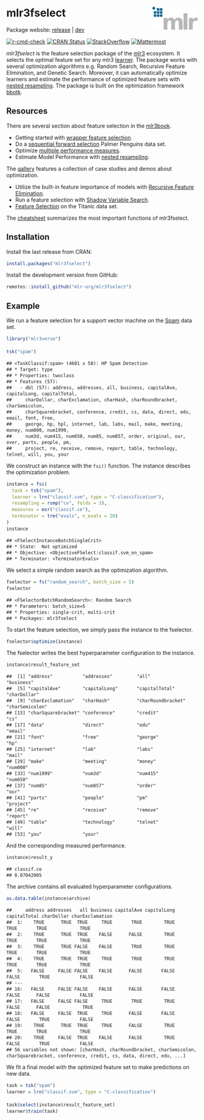 
# mlr3fselect <img src="man/figures/logo.png" align="right" width = "120" />

Package website: [release](https://mlr3fselect.mlr-org.com/) |
[dev](https://mlr3fselect.mlr-org.com/dev/)

<!-- badges: start -->

[![r-cmd-check](https://github.com/mlr-org/mlr3fselect/actions/workflows/r-cmd-check.yml/badge.svg)](https://github.com/mlr-org/mlr3fselect/actions/workflows/r-cmd-check.yml)
[![CRAN
Status](https://www.r-pkg.org/badges/version/mlr3fselect)](https://cran.r-project.org/package=mlr3fselect)
[![StackOverflow](https://img.shields.io/badge/stackoverflow-mlr3-orange.svg)](https://stackoverflow.com/questions/tagged/mlr3)
[![Mattermost](https://img.shields.io/badge/chat-mattermost-orange.svg)](https://lmmisld-lmu-stats-slds.srv.mwn.de/mlr_invite/)
<!-- badges: end -->

*mlr3fselect* is the feature selection package of the
[mlr3](https://mlr-org.com/) ecosystem. It selects the optimal feature
set for any mlr3 [learner](https://github.com/mlr-org/mlr3learners). The
package works with several optimization algorithms e.g. Random Search,
Recursive Feature Elimination, and Genetic Search. Moreover, it can
automatically optimize learners and estimate the performance of
optimized feature sets with [nested
resampling](https://mlr3book.mlr-org.com/chapters/chapter6/feature_selection.html#sec-autofselect).
The package is built on the optimization framework
[bbotk](https://github.com/mlr-org/bbotk).

## Resources

There are several section about feature selection in the
[mlr3book](https://mlr3book.mlr-org.com).

  - Getting started with [wrapper feature
    selection](https://mlr3book.mlr-org.com/chapters/chapter6/feature_selection.html#sec-fs-wrapper).
  - Do a [sequential forward
    selection](https://mlr3book.mlr-org.com/chapters/chapter6/feature_selection.html#sec-fs-wrapper-example)
    Palmer Penguins data set.
  - Optimize [multiple performance
    measures](https://mlr3book.mlr-org.com/chapters/chapter6/feature_selection.html#sec-multicrit-featsel).
  - Estimate Model Performance with [nested
    resampling](https://mlr3book.mlr-org.com/chapters/chapter6/feature_selection.html#sec-autofselect).

The [gallery](https://mlr-org.com/gallery.html) features a collection of
case studies and demos about optimization.

  - Utilize the built-in feature importance of models with [Recursive
    Feature
    Elimination](https://mlr-org.com/gallery/optimization/2023-02-07-recursive-feature-elimination/).
  - Run a feature selection with [Shadow Variable
    Search](https://mlr-org.com/gallery/optimization/2023-02-01-shadow-variable-search/).
  - [Feature
    Selection](https://mlr-org.com/gallery/optimization/2020-09-14-mlr3fselect-basic/)
    on the Titanic data set.

The [cheatsheet](https://cheatsheets.mlr-org.com/mlr3fselect.pdf)
summarizes the most important functions of mlr3fselect.

## Installation

Install the last release from CRAN:

``` r
install.packages("mlr3fselect")
```

Install the development version from GitHub:

``` r
remotes::install_github("mlr-org/mlr3fselect")
```

## Example

We run a feature selection for a support vector machine on the
[Spam](https://mlr3.mlr-org.com/reference/mlr_tasks_spam.html) data set.

``` r
library("mlr3verse")

tsk("spam")
```

    ## <TaskClassif:spam> (4601 x 58): HP Spam Detection
    ## * Target: type
    ## * Properties: twoclass
    ## * Features (57):
    ##   - dbl (57): address, addresses, all, business, capitalAve, capitalLong, capitalTotal,
    ##     charDollar, charExclamation, charHash, charRoundbracket, charSemicolon,
    ##     charSquarebracket, conference, credit, cs, data, direct, edu, email, font, free,
    ##     george, hp, hpl, internet, lab, labs, mail, make, meeting, money, num000, num1999,
    ##     num3d, num415, num650, num85, num857, order, original, our, over, parts, people, pm,
    ##     project, re, receive, remove, report, table, technology, telnet, will, you, your

We construct an instance with the `fsi()` function. The instance
describes the optimization problem.

``` r
instance = fsi(
  task = tsk("spam"),
  learner = lrn("classif.svm", type = "C-classification"),
  resampling = rsmp("cv", folds = 3),
  measures = msr("classif.ce"),
  terminator = trm("evals", n_evals = 20)
)
instance
```

    ## <FSelectInstanceBatchSingleCrit>
    ## * State:  Not optimized
    ## * Objective: <ObjectiveFSelect:classif.svm_on_spam>
    ## * Terminator: <TerminatorEvals>

We select a simple random search as the optimization algorithm.

``` r
fselector = fs("random_search", batch_size = 5)
fselector
```

    ## <FSelectorBatchRandomSearch>: Random Search
    ## * Parameters: batch_size=5
    ## * Properties: single-crit, multi-crit
    ## * Packages: mlr3fselect

To start the feature selection, we simply pass the instance to the
fselector.

``` r
fselector$optimize(instance)
```

The fselector writes the best hyperparameter configuration to the
instance.

``` r
instance$result_feature_set
```

    ##  [1] "address"           "addresses"         "all"               "business"
    ##  [5] "capitalAve"        "capitalLong"       "capitalTotal"      "charDollar"
    ##  [9] "charExclamation"   "charHash"          "charRoundbracket"  "charSemicolon"
    ## [13] "charSquarebracket" "conference"        "credit"            "cs"
    ## [17] "data"              "direct"            "edu"               "email"
    ## [21] "font"              "free"              "george"            "hp"
    ## [25] "internet"          "lab"               "labs"              "mail"
    ## [29] "make"              "meeting"           "money"             "num000"
    ## [33] "num1999"           "num3d"             "num415"            "num650"
    ## [37] "num85"             "num857"            "order"             "our"
    ## [41] "parts"             "people"            "pm"                "project"
    ## [45] "re"                "receive"           "remove"            "report"
    ## [49] "table"             "technology"        "telnet"            "will"
    ## [53] "you"               "your"

And the corresponding measured performance.

``` r
instance$result_y
```

    ## classif.ce
    ## 0.07042005

The archive contains all evaluated hyperparameter configurations.

``` r
as.data.table(instance$archive)
```

    ##     address addresses   all business capitalAve capitalLong capitalTotal charDollar charExclamation
    ##  1:    TRUE      TRUE  TRUE     TRUE       TRUE        TRUE         TRUE       TRUE            TRUE
    ##  2:    TRUE      TRUE  TRUE    FALSE      FALSE        TRUE         TRUE       TRUE            TRUE
    ##  3:    TRUE      TRUE FALSE    FALSE       TRUE        TRUE         TRUE       TRUE            TRUE
    ##  4:    TRUE      TRUE  TRUE     TRUE       TRUE        TRUE         TRUE       TRUE            TRUE
    ##  5:   FALSE     FALSE FALSE    FALSE      FALSE       FALSE        FALSE       TRUE           FALSE
    ## ---
    ## 16:   FALSE     FALSE FALSE    FALSE      FALSE       FALSE        FALSE      FALSE           FALSE
    ## 17:   FALSE     FALSE FALSE     TRUE       TRUE        TRUE        FALSE      FALSE            TRUE
    ## 18:   FALSE     FALSE  TRUE     TRUE      FALSE       FALSE        FALSE       TRUE           FALSE
    ## 19:    TRUE      TRUE  TRUE     TRUE      FALSE        TRUE         TRUE       TRUE            TRUE
    ## 20:    TRUE     FALSE  TRUE    FALSE      FALSE        TRUE        FALSE       TRUE           FALSE
    ## 56 variables not shown: [charHash, charRoundbracket, charSemicolon, charSquarebracket, conference, credit, cs, data, direct, edu, ...]

We fit a final model with the optimized feature set to make predictions
on new data.

``` r
task = tsk("spam")
learner = lrn("classif.svm", type = "C-classification")

task$select(instance$result_feature_set)
learner$train(task)
```
